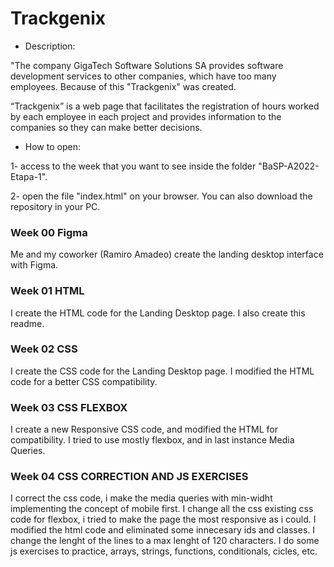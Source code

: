 # Trackgenix
- Description:

"The company GigaTech Software Solutions SA provides software development services to other
 companies, which have too many employees. Because of this "Trackgenix" was created.

“Trackgenix” is a web page that facilitates the registration of hours worked by each employee
 in each project and provides information to the companies so they can make better decisions.


- How to open:

1- access to the week that you want to see inside the folder "BaSP-A2022-Etapa-1".

2- open the file "index.html" on your browser. You can also download the repository in your PC.

### Week 00 Figma
Me and my coworker (Ramiro Amadeo) create the landing desktop interface with Figma.
### Week 01 HTML
I create the HTML code for the Landing Desktop page.
I also create this readme.
### Week 02 CSS
I create the CSS code for the Landing Desktop page.
I modified the HTML code for a better CSS compatibility.
### Week 03 CSS FLEXBOX
I create a new Responsive CSS code, and modified the HTML for compatibility.
I tried to use mostly flexbox, and in last instance Media Queries.
### Week 04 CSS CORRECTION AND JS EXERCISES
I correct the css code, i make the media queries with min-widht implementing the concept of mobile first.
I change all the css existing css code for flexbox, i tried to make the page the most responsive as i could.
I modified the html code and eliminated some innecesary ids and classes. I change the lenght of the lines to
a max lenght of 120 characters.
I do some js exercises to practice, arrays, strings, functions, conditionals, cicles, etc.